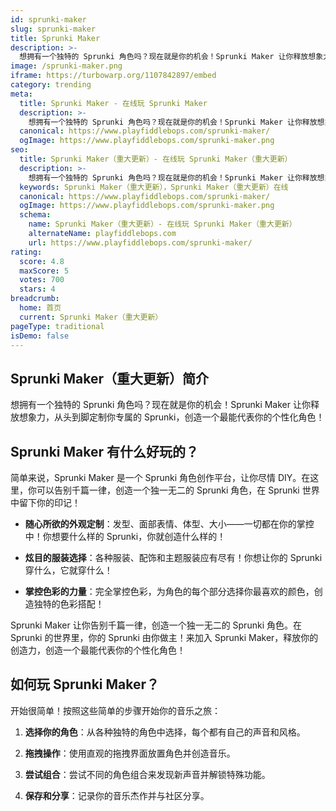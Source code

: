 ```yaml
---
id: sprunki-maker
slug: sprunki-maker
title: Sprunki Maker
description: >-
  想拥有一个独特的 Sprunki 角色吗？现在就是你的机会！Sprunki Maker 让你释放想象力，从头到脚定制你专属的 Sprunki，创造一个最能代表你的个性化角色！
image: /sprunki-maker.png
iframe: https://turbowarp.org/1107842897/embed
category: trending
meta:
  title: Sprunki Maker - 在线玩 Sprunki Maker
  description: >-
    想拥有一个独特的 Sprunki 角色吗？现在就是你的机会！Sprunki Maker 让你释放想象力，从头到脚定制你专属的 Sprunki，创造一个最能代表你的个性化角色！
  canonical: https://www.playfiddlebops.com/sprunki-maker/
  ogImage: https://www.playfiddlebops.com/sprunki-maker.png
seo:
  title: Sprunki Maker（重大更新）- 在线玩 Sprunki Maker（重大更新）
  description: >-
    想拥有一个独特的 Sprunki 角色吗？现在就是你的机会！Sprunki Maker 让你释放想象力，从头到脚定制你专属的 Sprunki，创造一个最能代表你的个性化角色！
  keywords: Sprunki Maker（重大更新），Sprunki Maker（重大更新）在线
  canonical: https://www.playfiddlebops.com/sprunki-maker/
  ogImage: https://www.playfiddlebops.com/sprunki-maker.png
  schema:
    name: Sprunki Maker（重大更新）- 在线玩 Sprunki Maker（重大更新）
    alternateName: playfiddlebops.com
    url: https://www.playfiddlebops.com/sprunki-maker/
rating:
  score: 4.8
  maxScore: 5
  votes: 700
  stars: 4
breadcrumb:
  home: 首页
  current: Sprunki Maker（重大更新）
pageType: traditional
isDemo: false
---
```


## Sprunki Maker（重大更新）简介

想拥有一个独特的 Sprunki 角色吗？现在就是你的机会！Sprunki Maker 让你释放想象力，从头到脚定制你专属的 Sprunki，创造一个最能代表你的个性化角色！

## Sprunki Maker 有什么好玩的？

简单来说，Sprunki Maker 是一个 Sprunki 角色创作平台，让你尽情 DIY。在这里，你可以告别千篇一律，创造一个独一无二的 Sprunki 角色，在 Sprunki 世界中留下你的印记！

- **随心所欲的外观定制**：发型、面部表情、体型、大小——一切都在你的掌控中！你想要什么样的 Sprunki，你就创造什么样的！

- **炫目的服装选择**：各种服装、配饰和主题服装应有尽有！你想让你的 Sprunki 穿什么，它就穿什么！

- **掌控色彩的力量**：完全掌控色彩，为角色的每个部分选择你最喜欢的颜色，创造独特的色彩搭配！

Sprunki Maker 让你告别千篇一律，创造一个独一无二的 Sprunki 角色。在 Sprunki 的世界里，你的 Sprunki 由你做主！来加入 Sprunki Maker，释放你的创造力，创造一个最能代表你的个性化角色！

## 如何玩 Sprunki Maker？

开始很简单！按照这些简单的步骤开始你的音乐之旅：

1. **选择你的角色**：从各种独特的角色中选择，每个都有自己的声音和风格。

1. **拖拽操作**：使用直观的拖拽界面放置角色并创造音乐。

1. **尝试组合**：尝试不同的角色组合来发现新声音并解锁特殊功能。

1. **保存和分享**：记录你的音乐杰作并与社区分享。